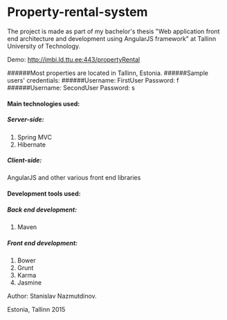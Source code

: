 # Property-rental-system

The project is made as part of my bachelor's thesis "Web application front end architecture and development using AngularJS framework" at Tallinn University of Technology.

Demo: http://imbi.ld.ttu.ee:443/propertyRental

######Most properties are located in Tallinn, Estonia.
######Sample users' credentials: 
######Username: FirstUser Password: f
######Username: SecondUser Password: s

#### Main technologies used: 
##### Server-side: 
1. Spring MVC  
2. Hibernate    

##### Client-side: 
AngularJS and other various front end libraries  

#### Development tools used:  
##### Back end development:  
1. Maven  

##### Front end development:  
1. Bower  
2. Grunt  
3. Karma  
4. Jasmine  

Author: Stanislav Nazmutdinov.

Estonia, Tallinn 2015